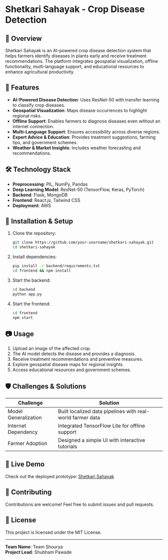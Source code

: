 # Shetkari Sahayak - Crop Disease Detection

## 🌿 Overview
Shetkari Sahayak is an AI-powered crop disease detection system that helps farmers identify diseases in plants early and receive treatment recommendations. The platform integrates geospatial visualization, offline functionality, multi-language support, and educational resources to enhance agricultural productivity.

## 🚀 Features
- **AI-Powered Disease Detection**: Uses ResNet-50 with transfer learning to classify crop diseases.
- **Geospatial Visualization**: Maps disease occurrences to highlight regional risks.
- **Offline Support**: Enables farmers to diagnose diseases even without an internet connection.
- **Multi-Language Support**: Ensures accessibility across diverse regions.
- **Expert Advice & Education**: Provides treatment suggestions, farming tips, and government schemes.
- **Weather & Market Insights**: Includes weather forecasting and recommendations.

## 🛠️ Technology Stack
- **Preprocessing**: PIL, NumPy, Pandas
- **Deep Learning Model**: ResNet-50 (TensorFlow, Keras, PyTorch)
- **Backend**: Flask, MongoDB
- **Frontend**: React.js, Tailwind CSS
- **Deployment**: AWS

## 📌 Installation & Setup
1. Clone the repository:
   ```bash
   git clone https://github.com/your-username/shetkari-sahayak.git
   cd shetkari-sahayak
   ```
2. Install dependencies:
   ```bash
   pip install -r backend/requirements.txt
   cd frontend && npm install
   ```
3. Start the backend:
   ```bash
   cd backend
   python app.py
   ```
4. Start the frontend:
   ```bash
   cd frontend
   npm start
   ```

## 📷 Usage
1. Upload an image of the affected crop.
2. The AI model detects the disease and provides a diagnosis.
3. Receive treatment recommendations and preventive measures.
4. Explore geospatial disease maps for regional insights.
5. Access educational resources and government schemes.

## 🛡️ Challenges & Solutions
| Challenge | Solution |
|-----------|----------|
| Model Generalization | Built localized data pipelines with real-world farmer data |
| Internet Dependency | Integrated TensorFlow Lite for offline support |
| Farmer Adoption | Designed a simple UI with interactive tutorials |

## 🔗 Live Demo
Check out the deployed prototype: [Shetkari Sahayak](https://shetkarisahayak.onrender.com/)

## 🤝 Contributing
Contributions are welcome! Feel free to submit issues and pull requests.

## 📜 License
This project is licensed under the MIT License.

---
**Team Name**: Team Shourya  
**Project Lead**: Shubham Pawade
